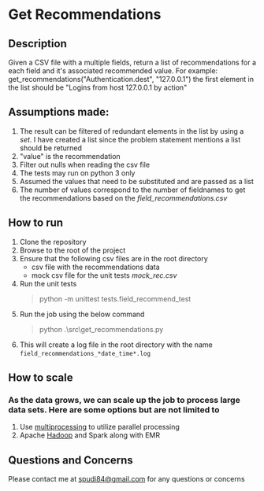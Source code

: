 # Get Recommendations
## Description
Given a CSV file with a multiple fields, return a list of recommendations for a each field and it's associated recommended value.
For example: get_recommendations("Authentication.dest", "127.0.0.1") the first element in the list should be "Logins from host 127.0.0.1 by action"

## Assumptions made: 
1) The result can be filtered of redundant elements in the list by using a *set*. I have created a list since the problem statement mentions a list should be returned 
2) "value" is the recommendation 
3) Filter out nulls when reading the csv file
4) The tests may run on python 3 only
5) Assumed the values that need to be substituted and are passed as a list
6) The number of values correspond to the number of fieldnames to get the recommendations based on the *field_recommendations.csv* 

## How to run
1) Clone the repository
2) Browse to the root of the project
3) Ensure that the following csv files are in the root directory
    - csv file with the recommendations data
    - mock csv file for the unit tests *mock_rec.csv*
4) Run the unit tests
    > python -m unittest tests.field_recommend_test
5) Run the job using the below command
    > python .\src\get_recommendations.py
6) This will create a log file in the root directory with the name `field_recommendations_*date_time*.log`

## How to scale
### As the data grows, we can scale up the job to process large data sets. Here are some options but are not limited to 
1) Use [multiprocessing](https://docs.python.org/3/library/multiprocessing.html) to utilize parallel processing
2) Apache [Hadoop](https://aws.amazon.com/emr/details/hadoop/what-is-hadoop/#:~:text=Apache%20Hadoop%20is%20an%20open,datasets%20in%20parallel%20more%20quickly.) and Spark along with EMR 

## Questions and Concerns
Please contact me at spudi84@gmail.com for any questions or concerns
